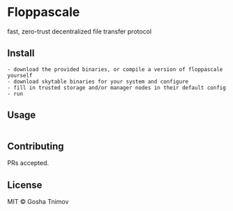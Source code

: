 # Floppascale

fast, zero-trust decentralized file transfer protocol

## Install

```
- download the provided binaries, or compile a version of floppascale yourself
- download skytable binaries for your system and configure
- fill in trusted storage and/or manager nodes in their default config
- run
```

## Usage

```
```

## Contributing

PRs accepted.

## License

MIT © Gosha Tnimov
